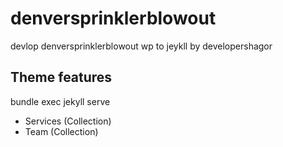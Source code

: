 # denversprinklerblowout

devlop denversprinklerblowout wp to jeykll by developershagor


## Theme features

bundle exec jekyll serve

- Services (Collection)
- Team (Collection)